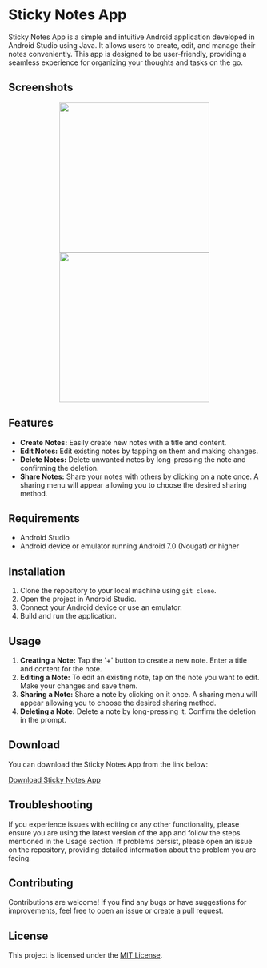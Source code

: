 # Sticky Notes App

Sticky Notes App is a simple and intuitive Android application developed in Android Studio using Java. It allows users to create, edit, and manage their notes conveniently. This app is designed to be user-friendly, providing a seamless experience for organizing your thoughts and tasks on the go.

## Screenshots
<p align="center">
  <img src="https://github.com/atharva-narkhede/Sticky_Notes_Android/assets/106006803/0f58d9cd-d9ca-4c05-91f9-536ae1fed3be" width="300">
   <img src="https://github.com/atharva-narkhede/Sticky_Notes_Android/assets/106006803/fcb9319a-6100-4a44-bd3a-175d52844a58" width="300">
</p>


## Features

- **Create Notes:** Easily create new notes with a title and content.
- **Edit Notes:** Edit existing notes by tapping on them and making changes.
- **Delete Notes:** Delete unwanted notes by long-pressing the note and confirming the deletion.
- **Share Notes:** Share your notes with others by clicking on a note once. A sharing menu will appear allowing you to choose the desired sharing method.

## Requirements

- Android Studio
- Android device or emulator running Android 7.0 (Nougat) or higher

## Installation

1. Clone the repository to your local machine using `git clone`.
2. Open the project in Android Studio.
3. Connect your Android device or use an emulator.
4. Build and run the application.

## Usage

1. **Creating a Note:** Tap the '+' button to create a new note. Enter a title and content for the note.
2. **Editing a Note:** To edit an existing note, tap on the note you want to edit. Make your changes and save them.
3. **Sharing a Note:** Share a note by clicking on it once. A sharing menu will appear allowing you to choose the desired sharing method.
4. **Deleting a Note:** Delete a note by long-pressing it. Confirm the deletion in the prompt.

## Download

You can download the Sticky Notes App from the link below:

[Download Sticky Notes App](https://drive.google.com/file/d/12ZaDQpcQk2-XGJjLBl-agBV4flMuJWUe/view?usp=sharing)

## Troubleshooting

If you experience issues with editing or any other functionality, please ensure you are using the latest version of the app and follow the steps mentioned in the Usage section. If problems persist, please open an issue on the repository, providing detailed information about the problem you are facing.

## Contributing

Contributions are welcome! If you find any bugs or have suggestions for improvements, feel free to open an issue or create a pull request.

## License

This project is licensed under the [MIT License](LICENSE).

